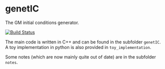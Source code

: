 # genetIC
The GM initial conditions generator.

[![Build Status](https://travis-ci.com/ucl-cosmoparticles/genetIC.svg?token=Ps3yU4QT9XRs2FGy3Bnr&branch=master)](https://travis-ci.com/ucl-cosmoparticles/genetIC)

The main code is written in C++ and can be found in the subfolder `genetIC`. A toy implementation in python is also provided in `toy_implementation`.

Some notes (which are now mainly quite out of date) are in the subfolder `notes`.
